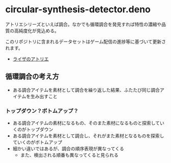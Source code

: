 # circular-synthesis-detector.deno

アトリエシリーズといえば調合。なかでも循環調合を発見すれば特性の濃縮や品質の高純度化が見込める。

このリポジトリに含まれるデータセットはゲーム配信の進捗等に基づいて更新されます。

- [ライザのアトリエ](https://www.youtube.com/playlist?list=PLjlQnMeB78uxp5LGJVEt1cJZKNUbMIFsZ)

## 循環調合の考え方

- ある調合アイテムを素材として調合を繰り返した結果、ふたたび同じ調合アイテムを生み出すこと

### トップダウン？ボトムアップ？

- ある調合アイテムの素材になるもの、そのまた素材になるものと探索していくのがトップダウン
- ある調合アイテムを素材として調合し、それがまた素材となるものを探索していくのがボトムアップ
- 細かい違いではあるが、調合の順序表現が異なってくる
  - また、検出される順番も異なってくると見られる
